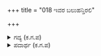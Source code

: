 +++
title = "018 ಇವರ ಬಲುಹನ್ತಿರಲಿ"

+++

<details><summary>ಗದ್ಯ (ಕ.ಗ.ಪ) </summary>

18. ಭೀಷ್ಮನು ಮುಂದುವರೆದು, "ಇವರ ಪರಾಕ್ರಮ ಹಾಗಿರಲಿ ಸಾಕು, ಇನ್ನು ಅವರನ್ನು ಕರೆಸು. ವೈರ ಕಟ್ಟಿಕೊಂಡು ವ್ಯವಹರಿಸುವುದರಲ್ಲಿ ಫಲವಿಲ್ಲ. ಬೇರನ್ನು ಕತ್ತರಿಸುವ ಕೆಲಸ ಇದು. ಅವರು ಮೊದಲೇ ಅತಿಬಲರು. ಕೃಷ್ಣನ ಸಾಮಥ್ರ್ಯವನ್ನು ನೀನೇ ಬಲ್ಲೆ. ಇನ್ನು ಈ ಜೋಡಿ ಮಾರಿಗಳ ( ಪಾಂಡವರು ಕೃಷ್ಣ ಇವರಿಬ್ಬರ) ಸ್ಪರ್ಶವು ಒಳ್ಳೆಯದಲ್ಲ" ಎಂದು ಭೀಷ್ಮ ಹೇಳಿದನು.
</details>

<details><summary>ಪದಾರ್ಥ (ಕ.ಗ.ಪ) </summary>

ವಿರೋಧ-ವೈರ, ಬಂಧ-ಕಟ್ಟು, ವ್ಯವಹೃತಿ-ವ್ಯವಹಾರ, ಮೂಲ-ಬೇರು, ಹವಣ-ಸಾಮಥ್ರ್ಯ, ಸವಡಿ-ಜೋಡಿ, ಸೋಕು-ಸ್ಪರ್ಶ
</details>
